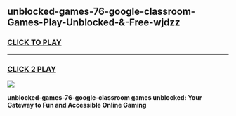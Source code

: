 
## unblocked-games-76-google-classroom-Games-Play-Unblocked-&-Free-wjdzz
<h3>
<a href="https://premium76.site?title=unblocked-games-76-google-classroom&ref=24A">CLICK TO PLAY</a></h3>
<hr>

<h3>
<a href="https://premium76.site?title=unblocked-games-76-google-classroom&ref=24A">CLICK 2 PLAY</a>
  
</h3>

<a href="https://premium76.site?title=unblocked-games-76-google-classroom&ref=24A"><img src="https://clearcache.store/games.png"></a>


**unblocked-games-76-google-classroom games unblocked: Your Gateway to Fun and Accessible Online Gaming**
